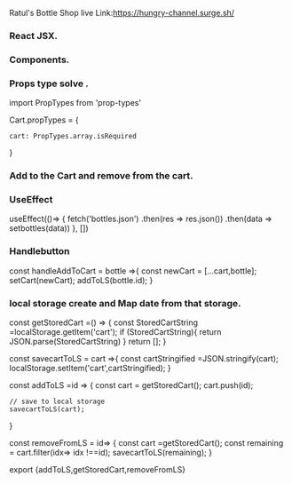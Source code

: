 Ratul's Bottle Shop 
live Link:https://hungry-channel.surge.sh/

### React JSX.
### Components.
### Props type solve .

import PropTypes from 'prop-types'

Cart.propTypes = {

    cart: PropTypes.array.isRequired
}

### Add to the Cart and  remove from the cart.

### UseEffect

 useEffect(()=> {
        fetch('bottles.json')
        .then(res => res.json())
        .then(data => setbottles(data))
    }, [])


### Handlebutton 

  const handleAddToCart = bottle =>{
        const newCart = [...cart,bottle];
        setCart(newCart);
        addToLS(bottle.id);
    }

### local storage create and Map date from that storage.

const getStoredCart =() => {
    const StoredCartString =localStorage.getItem('cart');
    if (StoredCartString){
        return JSON.parse(StoredCartString)
    }
    return [];
}

const savecartToLS = cart =>{
    const cartStringified =JSON.stringify(cart);
    localStorage.setItem('cart',cartStringified);
}


const addToLS =id => {
    const cart = getStoredCart();
    cart.push(id);

    // save to local storage
    savecartToLS(cart);
}

const removeFromLS = id=> {
    const cart =getStoredCart();
    const remaining = cart.filter(idx=> idx !==id);
    savecartToLS(remaining);
}

export {addToLS,getStoredCart,removeFromLS}